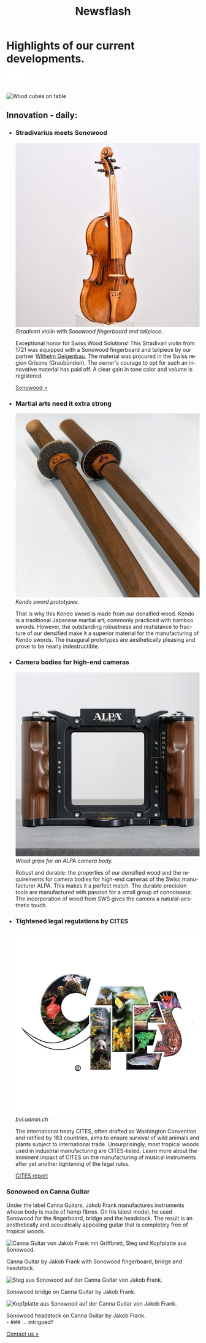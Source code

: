 ﻿---
lang: en
title: 'Newsflash'
order: 6
---

<div class="full-width-kenburns">
<div class="wrap-bg-image">

# Highlights of our current developments.

![arrow down](/assets/images/arrow-d-white.svg)

</div>
<img srcset="/assets/images/contact_cover_2x.jpg"
     src="/assets/images/contact_cover.jpg" alt="Wood cubes on table">
</div>

<div class="full-width">
<div class="wrap -cols2">

## Innovation - daily:

- ### Stradivarius meets Sonowood
  ![Stradivarius from 1721 with Sonowood](/assets/images/news_201812_stradivarius.jpeg)
  *Stradivari violin with Sonowood fingerboard and tailpiece.*

  Exceptional honor for Swiss Wood Solutions! This Stradivari violin from 1721 was equipped with a Sonowood fingerboard and tailpiece by our partner [Wilhelm Geigenbau](http://wilhelm.geigenbau.ag). The material was procured in the Swiss region Grisons (Graubünden). The owner's courage to opt for such an innovative material has paid off. A clear gain in tone color and volume is registered.

  <a class="btn" href="/en/products/sonowood/">Sonowood ></a>

- ### Martial arts need it extra strong
  ![extra strong wood sword for kendo](/assets/images/RD_kendo.jpg)
  *Kendo sword prototypes.*

  That is why this Kendo sword is made from our densified wood. Kendo is a traditional Japanese martial art, commonly practiced with bamboo swords. However, the outstanding robustness and restistance to fracture of our densified make it a superior material for the manufacturing of Kendo swords. The inaugural prototypes are aesthetically pleasing and prove to be nearly indestructible.

- ### Camera bodies for high-end cameras
  ![violin with sonowood](/assets/images/RD_alpa.jpg)
  *Wood grips for an ALPA camera body.*

  Robust and durable: the properties of our densified wood and the requirements for camera bodies for high-end cameras of the Swiss manufacturer ALPA. This makes it a perfect match. The durable precision tools are manufactured with passion for a small group of connoisseur. The incorporation of wood from SWS gives the camera a natural-aesthetic touch.

- ### Tightened legal regulations by CITES
  ![CITES](/assets/images/citeslogo.jpg)
  *bvl.admin.ch*

  The international treaty CITES, often drafted as Washington Convention and ratified by 183 countries, aims to ensure survival of wild animals and plants subject to international trade. Unsurprisingly, most tropical woods used in industrial manufacturing are CITES-listed. Learn more about the imminent impact of CITES on the manufacturing of musical instruments after yet another tightening of the legal rules.

  <a class="btn" href="/assets/docs/2018_CITES_CH.pdf">CITES report</a>

### Sonowood on Canna Guitar

Under the label Canna Guitars, Jakob Frank manufactures instruments whose body is made of hemp fibres. On his latest model, he used Sonowood for the fingerboard, bridge and the headstock. The result is an aesthetically and acoustically appealing guitar that is completely free of tropical woods.  

<img srcset="/assets/images/cannaguitar_ganzeGitarre.jpg"
     src="/assets/images/cannaguitar_ganzeGitarre.jpg" alt="Canna Guitar von Jakob Frank mit Griffbrett, Steg und Kopfplatte aus Sonowood.">
<figcaption>Canna Guitar by Jakob Frank with Sonowood fingerboard, bridge and headstock.</figcaption>

<img srcset="/assets/images/Cannaguitar_Steg.jpg"
     src="/assets/images/Cannaguitar_Steg.jpg" alt="Steg aus Sonowood auf der Canna Guitar von Jakob Frank.">
<figcaption>Sonowood bridge on Canna Guitar by Jakob Frank.</figcaption>

<img srcset="/assets/images/cannaguitar_kopfplatte.jpg"
     src="/assets/images/cannaguitar_kopfplatte.jpg" alt="Kopfplatte aus Sonowood auf der Canna Guitar von Jakob Frank.">
<figcaption>Sonowood headstock on Canna Guitar by Jakob Frank.</figcaption>
- ### ... intrigued?

  <a class="btn -red" href="/en/contact">Contact us ></a>

</div>
</div>
